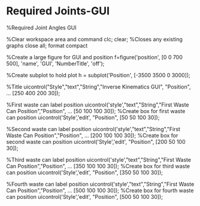 # Required Joints-GUI

%Required Joint Angles GUI

%Clear workspace area and command 
clc;
clear;
%Closes any existing graphs 
close all; 
format compact

%Create a large figure for GUI and position
f=figure('position', [0 0 700 500], 'name', 'GUI', 'NumberTitle', 'off');

%Create subplot to hold plot 
h = subplot('Position', [-3500 3500 0 3000]);

%Title
uicontrol("Style","text","String","Inverse Kinematics GUI", "Position", ...
    [250 400 200 30]);

%First waste can label position 
uicontrol('style',"text","String","First Waste Can Position","Position", ...
    [50 100 100 30]);
%Create box for first waste can position
uicontrol('Style','edit', "Position", [50 50 100 30]); 

%Second waste can label position
uicontrol('style',"text","String","First Waste Can Position","Position", ...
    [200 100 100 30]);
%Create box for second waste can position
uicontrol('Style','edit', "Position", [200 50 100 30]); 

%Third waste can label position
uicontrol('style',"text","String","First Waste Can Position","Position", ...
    [350 100 100 30]);
%Create box for third waste can position
uicontrol('Style','edit', "Position", [350 50 100 30]); 

%Fourth waste can label position
uicontrol('style',"text","String","First Waste Can Position","Position", ...
    [500 100 100 30]);
%Create box for fourth waste can position
uicontrol('Style','edit', "Position", [500 50 100 30]); 
